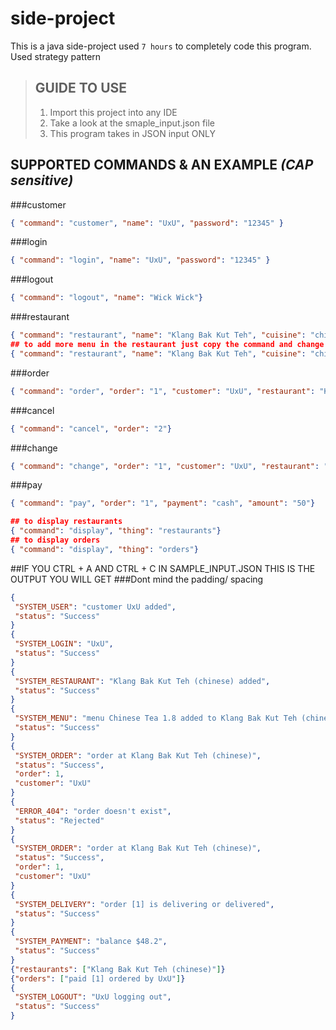 # side-project
This is a java side-project used `7 hours` to completely code this program. <br />
Used strategy pattern

>## GUIDE TO USE 
>1. Import this project into any IDE
>2. Take a look at the smaple_input.json file
>3. This program takes in JSON input ONLY

## SUPPORTED COMMANDS & AN EXAMPLE *(CAP sensitive)*
###customer
```json
{ "command": "customer", "name": "UxU", "password": "12345" }
```
###login
```json
{ "command": "login", "name": "UxU", "password": "12345" }
```
###logout
```json
{ "command": "logout", "name": "Wick Wick"}
```
###restaurant
```json
{ "command": "restaurant", "name": "Klang Bak Kut Teh", "cuisine": "chinese", "opening": "06:00:00", "closing": "14:00:00", "menu": "Bak Kut Teh", "price": "10.80"}
## to add more menu in the restaurant just copy the command and change the menu and price field
{ "command": "restaurant", "name": "Klang Bak Kut Teh", "cuisine": "chinese", "opening": "06:00:00", "closing": "14:00:00", "menu": "Chinese Tea", "price": "1.80"}
```
###order
```json
{ "command": "order", "order": "1", "customer": "UxU", "restaurant": "Klang Bak Kut Teh", "cuisine": "chinese", "menu": "Bak Kut Teh", "time": "13:00:00"}
```
###cancel
```json
{ "command": "cancel", "order": "2"}
```
###change
```json
{ "command": "change", "order": "1", "customer": "UxU", "restaurant": "Klang Bak Kut Teh", "cuisine": "chinese", "menu": "Chinese Tea" , "time": "13:30:00"}
```
###pay
```json
{ "command": "pay", "order": "1", "payment": "cash", "amount": "50"}
```
```json
## to display restaurants
{ "command": "display", "thing": "restaurants"}
## to display orders
{ "command": "display", "thing": "orders"}
```

##IF YOU CTRL + A AND CTRL + C IN SAMPLE_INPUT.JSON THIS IS THE OUTPUT YOU WILL GET
###Dont mind the padding/ spacing 
```json
{
 "SYSTEM_USER": "customer UxU added",
 "status": "Success"
}
{
 "SYSTEM_LOGIN": "UxU",
 "status": "Success"
}
{
 "SYSTEM_RESTAURANT": "Klang Bak Kut Teh (chinese) added",
 "status": "Success"
}
{
 "SYSTEM_MENU": "menu Chinese Tea 1.8 added to Klang Bak Kut Teh (chinese)",
 "status": "Success"
}
{
 "SYSTEM_ORDER": "order at Klang Bak Kut Teh (chinese)",
 "status": "Success",
 "order": 1,
 "customer": "UxU"
}
{
 "ERROR_404": "order doesn't exist",
 "status": "Rejected"
}
{
 "SYSTEM_ORDER": "order at Klang Bak Kut Teh (chinese)",
 "status": "Success",
 "order": 1,
 "customer": "UxU"
}
{
 "SYSTEM_DELIVERY": "order [1] is delivering or delivered",
 "status": "Success"
}
{
 "SYSTEM_PAYMENT": "balance $48.2",
 "status": "Success"
}
{"restaurants": ["Klang Bak Kut Teh (chinese)"]}
{"orders": ["paid [1] ordered by UxU"]}
{
 "SYSTEM_LOGOUT": "UxU logging out",
 "status": "Success"
}
```